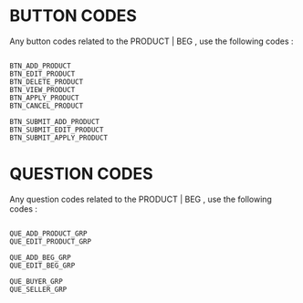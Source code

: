 # BUTTON CODES
Any button codes related to the PRODUCT | BEG , use the following codes :

```

BTN_ADD_PRODUCT
BTN_EDIT_PRODUCT
BTN_DELETE_PRODUCT
BTN_VIEW_PRODUCT
BTN_APPLY_PRODUCT
BTN_CANCEL_PRODUCT

BTN_SUBMIT_ADD_PRODUCT
BTN_SUBMIT_EDIT_PRODUCT
BTN_SUBMIT_APPLY_PRODUCT

```

# QUESTION CODES
Any question codes related to the PRODUCT | BEG , use the following codes :

```

QUE_ADD_PRODUCT_GRP
QUE_EDIT_PRODUCT_GRP

QUE_ADD_BEG_GRP
QUE_EDIT_BEG_GRP

QUE_BUYER_GRP
QUE_SELLER_GRP

```
